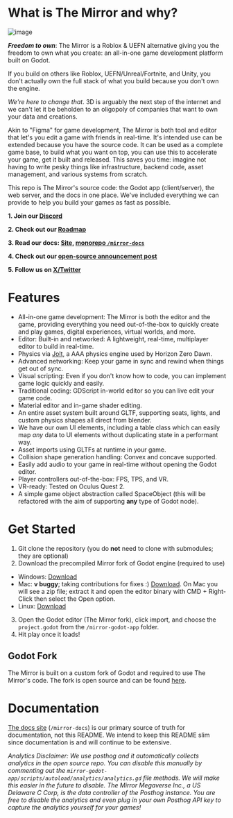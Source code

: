 # What is The Mirror and why?

![image](https://github.com/the-mirror-gdp/the-mirror/assets/11920077/13ffc0bd-bef2-4c1d-a12d-f11fdedf7b11)

**_Freedom to own_**: The Mirror is a Roblox & UEFN alternative giving you the freedom to own what you create: an all-in-one game development platform built on Godot.

If you build on others like Roblox, UEFN/Unreal/Fortnite, and Unity, you don't actually own the full stack of what you build because you don't own the engine.

_We're here to change that_. 3D is arguably the next step of the internet and we can't let it be beholden to an oligopoly of companies that want to own your data and creations.

Akin to "Figma" for game development, The Mirror is both tool and editor that let's you edit a game with friends in real-time. It's intended use can be extended because you have the source code. It can be used as a complete game base, to build what you want on top, you can use this to accelerate your game, get it built and released. This saves you time: imagine not having to write pesky things like infrastructure, backend code, asset management, and various systems from scratch.

This repo is The Mirror's source code: the Godot app (client/server), the web server, and the docs in one place. We've included everything we can provide to help you build your games as fast as possible.

**1. Join our [Discord](https://discord.com/invite/CK6fH3Cynk)**

**2. Check out our [Roadmap](https://github.com/orgs/the-mirror-gdp/projects)**

**3. Read our docs: [Site](https://docs.themirror.space), [monorepo `/mirror-docs`](https://github.com/the-mirror-gdp/the-mirror/tree/dev/mirror-docs)**

**4. Check out our [open-source announcement post](https://www.themirror.space/blog/freedom-to-own-open-sourcing-the-mirror)**

**5. Follow us on [X/Twitter](https://twitter.com/themirrorgdp)**

# Features

- All-in-one game development: The Mirror is both the editor and the game, providing everything you need out-of-the-box to quickly create and play games, digital experiences, virtual worlds, and more.
- Editor: Built-in and networked: A lightweight, real-time, multiplayer editor to build in real-time.
- Physics via [Jolt](https://github.com/jrouwe/JoltPhysics), a AAA physics engine used by Horizon Zero Dawn.
- Advanced networking: Keep your game in sync and rewind when things get out of sync.
- Visual scripting: Even if you don't know how to code, you can implement game logic quickly and easily.
- Traditional coding: GDScript in-world editor so you can live edit your game code.
- Material editor and in-game shader editing.
- An entire asset system built around GLTF, supporting seats, lights, and custom physics shapes all direct from blender.
- We have our own UI elements, including a table class which can easily map _any_ data to UI elements without duplicating state in a performant way.
- Asset imports using GLTFs at runtime in your game.
- Collision shape generation handling: Convex and concave supported.
- Easily add audio to your game in real-time without opening the Godot editor.
- Player controllers out-of-the-box: FPS, TPS, and VR.
- VR-ready: Tested on Oculus Quest 2.
- A simple game object abstraction called SpaceObject (this will be refactored with the aim of supporting **any** type of Godot node).

# Get Started

1. Git clone the repository (you do **not** need to clone with submodules; they are optional)
2. Download the precompiled Mirror fork of Godot engine (required to use)

- Windows: [Download](https://storage.googleapis.com/mirror_native_client_builds/Engine/41ba769a/MirrorGodotEditorWindows.exe)
- Mac: **v buggy**; taking contributions for fixes :) [Download](https://storage.googleapis.com/mirror_native_client_builds/Engine/41ba769a/MirrorGodotEditorMac.app.zip). On Mac you will see a zip file; extract it and open the editor binary with CMD + Right-Click then select the Open option.
- Linux: [Download](https://storage.googleapis.com/mirror_native_client_builds/Engine/41ba769a/MirrorGodotEditorLinux.x86_64)

3. Open the Godot editor (The Mirror fork), click import, and choose the `project.godot` from the `/mirror-godot-app` folder.
4. Hit play once it loads!

## Godot Fork

The Mirror is built on a custom fork of Godot and required to use The Mirror's code. The fork is open source and can be found [here](https://github.com/the-mirror-gdp/godot).

# Documentation

[The docs site](https://docs.themirror.space/docs/open-source-code) (`/mirror-docs`) is our primary source of truth for documentation, not this README. We intend to keep this README slim since documentation is and will continue to be extensive.

_Analytics Disclaimer: We use posthog and it automatically collects analytics in the open source repo. You can disable this manually by commenting out the `mirror-godot-app/scripts/autoload/analytics/analytics.gd` file methods. We will make this easier in the future to disable. The Mirror Megaverse Inc., a US Delaware C Corp, is the data controller of the Posthog instance. You are free to disable the analytics and even plug in your own Posthog API key to capture the analytics yourself for your games!_
